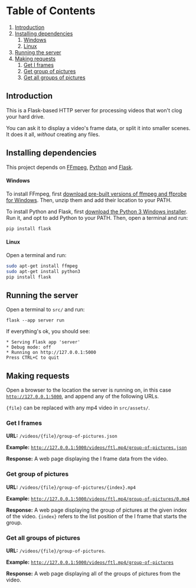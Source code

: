 # Table of Contents
1. [Introduction](#introduction)
2. [Installing dependencies](#installing-dependencies)
   1. [Windows](#windows)
   2. [Linux](#linux)
4. [Running the server](#running-the-server)
5. [Making requests](#making-requests)
   1. [Get I frames](#get-i-frames)
   2. [Get group of pictures](#get-group-of-pictures)
   3. [Get all groups of pictures](#get-all-groups-of-pictures)

## Introduction
This is a Flask-based HTTP server for processing videos that won't clog your hard drive.

You can ask it to display a video's frame data, or split it into smaller scenes. It does it all, _without_ creating any files.

## Installing dependencies
This project depends on [FFmpeg](https://ffmpeg.org/), [Python](https://www.python.org/) and [Flask](https://flask.palletsprojects.com).

#### Windows

To install FFmpeg, first [download pre-built versions of ffmpeg and ffprobe for Windows](https://ffmpeg.org/download.html).
Then, unzip them and add their location to your PATH.

To install Python and Flask, first [download the Python 3 Windows installer](https://www.python.org/downloads/).
Run it, and opt to add Python to your PATH.
Then, open a terminal and run:
```powershell
pip install flask
```

#### Linux
Open a terminal and run:
```bash
sudo apt-get install ffmpeg
sudo apt-get install python3
pip install flask
```

## Running the server
Open a terminal to `src/` and run:
```
flask --app server run
```

If everything's ok, you should see:
```
* Serving Flask app 'server'
* Debug mode: off
* Running on http://127.0.0.1:5000
Press CTRL+C to quit
```

## Making requests
Open a browser to the location the server is running on, in this case [`http://127.0.0.1:5000`](http://127.0.0.1:5000), and append any of the following URLs.

`{file}` can be replaced with any mp4 video in `src/assets/`.

### Get I frames
__URL:__ `/videos/{file}/group-of-pictures.json`

__Example:__ [`http://127.0.0.1:5000/videos/ftl.mp4/group-of-pictures.json`](http://127.0.0.1:5000/videos/ftl.mp4/group-of-pictures.json)

__Response:__ A web page displaying the I frame data from the video.

### Get group of pictures
__URL:__ `/videos/{file}/group-of-pictures/{index}.mp4`

__Example:__ [`http://127.0.0.1:5000/videos/ftl.mp4/group-of-pictures/0.mp4`](http://127.0.0.1:5000/videos/ftl.mp4/group-of-pictures/0.mp4)

__Response:__ A web page displaying the group of pictures at the given index of the video. `{index}` refers to the list position of the I frame that starts the group.

### Get all groups of pictures
__URL:__ `/videos/{file}/group-of-pictures`.

__Example:__ [`http://127.0.0.1:5000/videos/ftl.mp4/group-of-pictures`](http://127.0.0.1:5000/videos/ftl.mp4/group-of-pictures)

__Response:__ A web page displaying all of the groups of pictures from the video.
